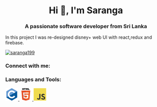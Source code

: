 <h1 align="center">Hi 👋, I'm Saranga</h1>
<h3 align="center">A passionate software developer from Sri Lanka</h3>
<p> In this project I was re-designed disney+ web UI with react,redux and firebase. </p>



<p align="left"> <a href="https://github.com/ryo-ma/github-profile-trophy"><img src="https://github-profile-trophy.vercel.app/?username=saranga199" alt="saranga199" /></a> </p>

<h3 align="left">Connect with me:</h3>
<p align="left">
</p>

<h3 align="left">Languages and Tools:</h3>
<p align="left"> <a href="https://www.cprogramming.com/" target="_blank" rel="noreferrer"> <img src="https://raw.githubusercontent.com/devicons/devicon/master/icons/c/c-original.svg" alt="c" width="40" height="40"/> </a> <a href="https://www.w3.org/html/" target="_blank" rel="noreferrer"> <img src="https://raw.githubusercontent.com/devicons/devicon/master/icons/html5/html5-original-wordmark.svg" alt="html5" width="40" height="40"/> </a> <a href="https://developer.mozilla.org/en-US/docs/Web/JavaScript" target="_blank" rel="noreferrer"> <img src="https://raw.githubusercontent.com/devicons/devicon/master/icons/javascript/javascript-original.svg" alt="javascript" width="40" height="40"/> </a> </p>


